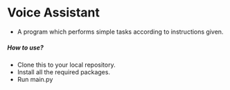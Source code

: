 # Voice Assistant
- A program which performs simple tasks according to instructions given.


##### How to use?
- Clone this to your local repository.
- Install all the required packages.
- Run main.py
